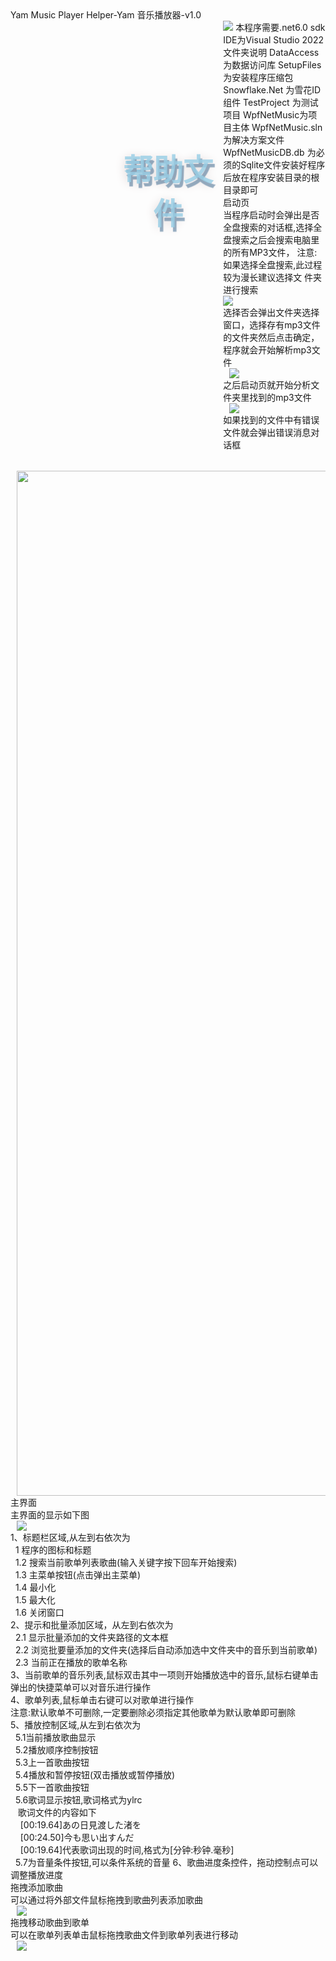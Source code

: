 <div id="MainDiv" style="width: 100%;height: 100%;border: 0px solid red;">
        <div class="navbar">
            <div class="title-container">
                <div class="title">Yam Music Player Helper-Yam 音乐播放器-v1.0</div>
            </div>
        </div>
        <div id="ContentDiv" style="width: 100%;height: 85%;border: 0px solid red;overflow-x: hidden;overflow-y: auto;" >
            <img class="bigLogo" src="https://github.com/yam126/YamMusicPlayer/blob/master/WpfNetMusic/Image/SplashScreenBG.png?raw=true" />
            <div class="title" style="width: 35%;height: 13vh;font-family: 'Microsoft YaHei UI';font-size: 5vw;font-weight: 700;color: #99cee5d1;text-align: center;margin-top: 5vh;margin-left: 32.5%;text-shadow: 3px 7px 1px #3f6a8f8a, -1px 3px 16px #e0d6d6;border: 0px solid red;float: left;" >
                帮助文件
            </div>
            本程序需要.net6.0 sdk
            IDE为Visual Studio 2022
            文件夹说明
            DataAccess 为数据访问库
            SetupFiles 为安装程序压缩包
            Snowflake.Net 为雪花ID组件
            TestProject 为测试项目
            WpfNetMusic为项目主体
            WpfNetMusic.sln 为解决方案文件
            WpfNetMusicDB.db 为必须的Sqlite文件安装好程序后放在程序安装目录的根目录即可
            <div class="Label">
                启动页
            </div>
            <div class="Content">
                当程序启动时会弹出是否全盘搜索的对话框,选择全盘搜索之后会搜索电脑里的所有MP3文件，
                <span class="markednessTag">注意:如果选择全盘搜索,此过程较为漫长</span>建议选择文
                件夹进行搜索<br />
                <div class="imgContainer">
                    <img src="https://github.com/yam126/YamMusicPlayer/blob/master/WpfNetMusic/Image/HelpImage/img01.png?raw=true" />
                </div>
                选择否会弹出文件夹选择窗口，选择存有mp3文件的文件夹然后点击确定，程序就会开始解析mp3文件<br />
                <div class="imgContainer">
                    <img style="margin-left:2%;" src="https://github.com/yam126/YamMusicPlayer/blob/master/WpfNetMusic/Image/HelpImage/img02.png?raw=true" />
                </div>
                之后启动页就开始分析文件夹里找到的mp3文件<br />
                <div class="imgContainer">
                    <img style="margin-left:2%;" src="https://github.com/yam126/YamMusicPlayer/blob/master/WpfNetMusic/Image/HelpImage/img04.png?raw=true" />
                </div>
                如果找到的文件中有错误文件就会弹出错误消息对话框<br />
                <div class="imgContainer">
                    <img style="margin-left:2%;width:64vw;height:41vh;" src="https://github.com/yam126/YamMusicPlayer/blob/master/WpfNetMusic/Image/HelpImage/img03.png?raw=true" />
                </div>
            </div>
            <div class="Label">
                主界面
            </div>
            <div class="Content">
                主界面的显示如下图<br />
                <div class="imgContainer">
                    <img style="margin-left:2%;" src="https://github.com/yam126/YamMusicPlayer/blob/master/WpfNetMusic/Image/HelpImage/img05.png?raw=true" />
                </div>
                1、标题栏区域,从左到右依次为<br />
                &nbsp;&nbsp;1 程序的图标和标题<br />
                &nbsp;&nbsp;1.2 搜索当前歌单列表歌曲(输入关键字按下回车开始搜索)<br />
                &nbsp;&nbsp;1.3 主菜单按钮(点击弹出主菜单)<br />
                &nbsp;&nbsp;1.4 最小化<br />
                &nbsp;&nbsp;1.5 最大化<br />
                &nbsp;&nbsp;1.6 关闭窗口<br />
                2、提示和批量添加区域，从左到右依次为<br />
                &nbsp;&nbsp;2.1 显示批量添加的文件夹路径的文本框<br />
                &nbsp;&nbsp;2.2 浏览批要量添加的文件夹(选择后自动添加选中文件夹中的音乐到当前歌单)<br />
                &nbsp;&nbsp;2.3 当前正在播放的歌单名称<br />
                3、当前歌单的音乐列表,鼠标双击其中一项则开始播放选中的音乐,鼠标右键单击弹出的快捷菜单可以对音乐进行操作<br />
                4、歌单列表,鼠标单击右键可以对歌单进行操作<br />
                <span class="markednessTag">注意:默认歌单不可删除,一定要删除必须指定其他歌单为默认歌单即可删除</span><br />
                5、播放控制区域,从左到右依次为<br />
                &nbsp;&nbsp;5.1当前播放歌曲显示<br />
                &nbsp;&nbsp;5.2播放顺序控制按钮 <br />
                &nbsp;&nbsp;5.3上一首歌曲按钮<br />
                &nbsp;&nbsp;5.4播放和暂停按钮(双击播放或暂停播放)<br />
                &nbsp;&nbsp;5.5下一首歌曲按钮<br />
                &nbsp;&nbsp;5.6歌词显示按钮,歌词格式为ylrc<br />
                &nbsp;&nbsp;&nbsp;歌词文件的内容如下<br />
                &nbsp;&nbsp;&nbsp;&nbsp;[00:19.64]あの日見渡した渚を<br />
                &nbsp;&nbsp;&nbsp;&nbsp;[00:24.50]今も思い出すんだ<br />
                &nbsp;&nbsp;&nbsp;&nbsp;[00:19.64]代表歌词出现的时间,格式为[分钟:秒钟.毫秒]<br />
                &nbsp;&nbsp;5.7为音量条件按钮,可以条件系统的音量
                6、歌曲进度条控件，拖动控制点可以调整播放进度<br />
            </div>
            <div class="Label">
                拖拽添加歌曲
            </div>
            <div class="Content">
                可以通过将外部文件鼠标拖拽到歌曲列表添加歌曲<br />
                <div class="imgContainer">
                    <img style="margin-left:2%;" src="https://github.com/yam126/YamMusicPlayer/blob/master/WpfNetMusic/Image/HelpImage/img06.gif?raw=true" />
                </div>
            </div>
            <div class="Label">
                拖拽移动歌曲到歌单
            </div>
            <div class="Content">
                可以在歌单列表单击鼠标拖拽歌曲文件到歌单列表进行移动<br />
                <div class="imgContainer">
                    <img style="margin-left:2%;" src="https://github.com/yam126/YamMusicPlayer/blob/master/WpfNetMusic/Image/HelpImage/img07.gif?raw=true" />
                </div>
            </div>
</div>



